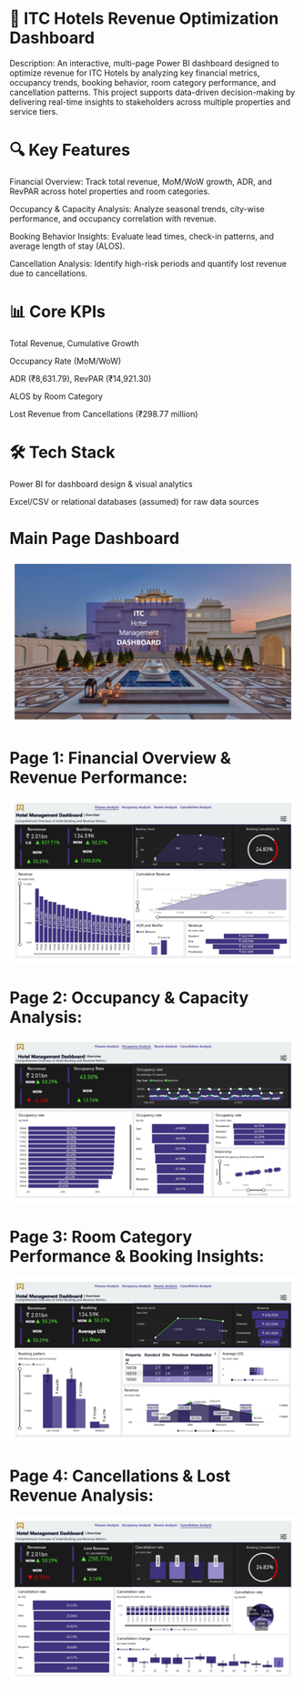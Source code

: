 # 🏨 ITC Hotels Revenue Optimization Dashboard
Description:
An interactive, multi-page Power BI dashboard designed to optimize revenue for ITC Hotels by analyzing key financial metrics, occupancy trends, booking behavior, room category performance, and cancellation patterns. This project supports data-driven decision-making by delivering real-time insights to stakeholders across multiple properties and service tiers.

# 🔍 Key Features
Financial Overview: Track total revenue, MoM/WoW growth, ADR, and RevPAR across hotel properties and room categories.

Occupancy & Capacity Analysis: Analyze seasonal trends, city-wise performance, and occupancy correlation with revenue.

Booking Behavior Insights: Evaluate lead times, check-in patterns, and average length of stay (ALOS).

Cancellation Analysis: Identify high-risk periods and quantify lost revenue due to cancellations.

# 📊 Core KPIs
Total Revenue, Cumulative Growth

Occupancy Rate (MoM/WoW)

ADR (₹8,631.79), RevPAR (₹14,921.30)

ALOS by Room Category

Lost Revenue from Cancellations (₹298.77 million)

# 🛠️ Tech Stack
Power BI for dashboard design & visual analytics

Excel/CSV or relational databases (assumed) for raw data sources

# Main Page Dashboard
![Main page dashboard](https://github.com/farook8090/ITC-Hotel/blob/1ae273220924f7771dbd8d196d69dd017c8475d5/milestone%20images/1.jpg)

# Page 1: Financial Overview & Revenue Performance:

![Financial analysis](https://github.com/farook8090/ITC-Hotel/blob/df03875c36cd6c4d12cde6dd1d082b23cc802004/milestone%20images/2.jpg)

# Page 2: Occupancy & Capacity Analysis:

![Occupancy Analysis](https://github.com/farook8090/ITC-Hotel/blob/df03875c36cd6c4d12cde6dd1d082b23cc802004/milestone%20images/3.jpg)

# Page 3: Room Category Performance & Booking Insights:

![Rooms analysis](https://github.com/farook8090/ITC-Hotel/blob/df03875c36cd6c4d12cde6dd1d082b23cc802004/milestone%20images/4.jpg)

# Page 4: Cancellations & Lost Revenue Analysis:

![Cancellation analysis](https://github.com/farook8090/ITC-Hotel/blob/df03875c36cd6c4d12cde6dd1d082b23cc802004/milestone%20images/5.jpg)
